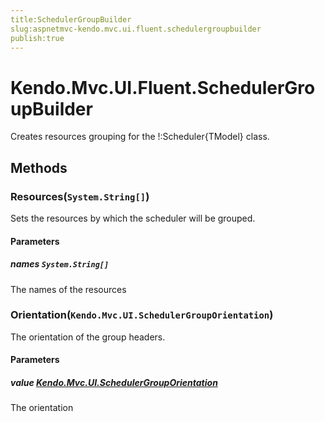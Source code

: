 ```yaml
---
title:SchedulerGroupBuilder
slug:aspnetmvc-kendo.mvc.ui.fluent.schedulergroupbuilder
publish:true
---
```


# Kendo.Mvc.UI.Fluent.SchedulerGroupBuilder
Creates resources grouping for the !:Scheduler{TModel} class.



## Methods

### Resources(`System.String[]`)
Sets the resources by which the scheduler will be grouped.


#### Parameters

##### names `System.String[]`
The names of the resources





### Orientation(`Kendo.Mvc.UI.SchedulerGroupOrientation`)
The orientation of the group headers.


#### Parameters

##### value [Kendo.Mvc.UI.SchedulerGroupOrientation](/api/wrappers/aspnet-mvc/Kendo.Mvc.UI/SchedulerGroupOrientation)
The orientation






